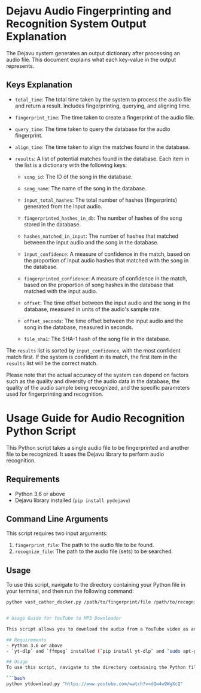 # Dejavu Audio Fingerprinting and Recognition System Output Explanation

The Dejavu system generates an output dictionary after processing an audio file. This document explains what each key-value in the output represents.

## Keys Explanation

- `total_time`: The total time taken by the system to process the audio file and return a result. Includes fingerprinting, querying, and aligning time.

- `fingerprint_time`: The time taken to create a fingerprint of the audio file.

- `query_time`: The time taken to query the database for the audio fingerprint.

- `align_time`: The time taken to align the matches found in the database.

- `results`: A list of potential matches found in the database. Each item in the list is a dictionary with the following keys:

  - `song_id`: The ID of the song in the database.

  - `song_name`: The name of the song in the database.

  - `input_total_hashes`: The total number of hashes (fingerprints) generated from the input audio.

  - `fingerprinted_hashes_in_db`: The number of hashes of the song stored in the database.

  - `hashes_matched_in_input`: The number of hashes that matched between the input audio and the song in the database.

  - `input_confidence`: A measure of confidence in the match, based on the proportion of input audio hashes that matched with the song in the database.

  - `fingerprinted_confidence`: A measure of confidence in the match, based on the proportion of song hashes in the database that matched with the input audio.

  - `offset`: The time offset between the input audio and the song in the database, measured in units of the audio's sample rate.

  - `offset_seconds`: The time offset between the input audio and the song in the database, measured in seconds.

  - `file_sha1`: The SHA-1 hash of the song file in the database.

The `results` list is sorted by `input_confidence`, with the most confident match first. If the system is confident in its match, the first item in the `results` list will be the correct match.

Please note that the actual accuracy of the system can depend on factors such as the quality and diversity of the audio data in the database, the quality of the audio sample being recognized, and the specific parameters used for fingerprinting and recognition.


# Usage Guide for Audio Recognition Python Script

This Python script takes a single audio file to be fingerprinted and another file to be recognized. It uses the Dejavu library to perform audio recognition.

## Requirements
- Python 3.6 or above
- Dejavu library installed (`pip install pydejavu`)

## Command Line Arguments
This script requires two input arguments:

1. `fingerprint_file`: The path to the audio file to be found.
2. `recognize_file`: The path to the audio file (sets) to be searched.

## Usage
To use this script, navigate to the directory containing your Python file in your terminal, and then run the following command:

```bash
python vast_cather_docker.py /path/to/fingerprint/file /path/to/recognize/file


# Usage Guide for YouTube to MP3 Downloader

This script allows you to download the audio from a YouTube video as an MP3 file.

## Requirements
- Python 3.6 or above
- `yt-dlp` and `ffmpeg` installed (`pip install yt-dlp` and `sudo apt-get install ffmpeg`)

## Usage
To use this script, navigate to the directory containing the Python file in your terminal, and then run the following command:

```bash
python ytdownload.py "https://www.youtube.com/watch?v=dQw4w9WgXcQ"
